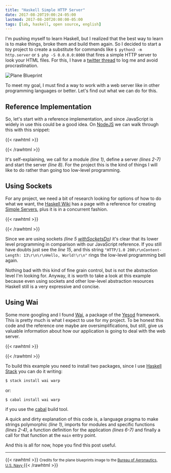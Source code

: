```yaml
---
title: "Haskell Simple HTTP Server"
date: 2017-08-20T19:00:24-05:00
lastmod: 2017-08-20T20:00:00-05:00
tags: [lab, haskell, open source, english]
---
```


I'm pushing myself to learn Haskell, but I realized that the best way to learn is
to make things, broke them and build them again. So I decided to start a toy
project to create a substitute for commands like `$ python3 -m http.server` or
`$ php -S 0.0.0.0:8000` that fires a simple HTTP server to look your HTML files.
For this, I have a [twitter thread](https://twitter.com/octonemo/status/897987573024399361)
to log me and avoid procrastination.

<!--more-->

![Plane Blueprint](/images/plane-blueprint.png)

To meet my goal, I must find a way to work with a web server like in other
programming languages or better. Let's find out what we can do for this.

## Reference Implementation

So, let's start with a reference implementation, and since JavaScript is widely in
use this could be a good idea. On [NodeJS](https://nodejs.org/) we can walk through
this with this snippet:

{{< rawhtml >}}
<script src="https://gist.github.com/carlosgruiz-dev/effb9afcf5c82399a609ad622fc99a61.js"></script>
{{< /rawhtml >}}

It's self-explaining, we call for a module _(line 1)_, define a server _(lines 2-7)_
and start the server _(line 8)_. For the project this is the kind of things I will
like to do rather than going too low-level programming.

## Using Sockets

For any project, we need a bit of research looking for options of how to do what we
want, the [Haskell Wiki](https://wiki.haskell.org/) has a page with a reference for
creating [Simple Servers](https://wiki.haskell.org/Simple_Servers), plus it is in a
concurrent fashion.

{{< rawhtml >}}
<script src="https://gist.github.com/carlosgruiz-dev/214d3da2f2814dfe3edaa8ae42b51bd0.js"></script>
{{< /rawhtml >}}

Since we are using sockets
_(line 5 [withSocketsDo](http://hackage.haskell.org/package/network-2.6.3.2/docs/Network-Socket-Internal.html#v:withSocketsDo))_
it's clear that its lower level programming in comparison with our JavaScript reference.
If you still have doubts just see the _line 15_, and this string
`"HTTP/1.0 200\r\nContent-Length: 13\r\n\r\nHello, World!\r\n"` rings the low-level
programming bell again.

Nothing bad with this kind of fine grain control, but is not the abstraction level
I'm looking for. Anyway, it is worth to take a look at this example because even using
sockets and other low-level abstraction resources Haskell still is a very expressive
and concise.

## Using Wai

Some more googling and I found [Wai](https://github.com/yesodweb/wai), a package of
the [Yesod](http://www.yesodweb.com/) framework. This is pretty much is what I
expect to use for my project. To be honest this code and the reference one maybe
are oversimplifications, but still, give us valuable information about how our
application is going to deal with the web server.

{{< rawhtml >}}
<script src="https://gist.github.com/carlosgruiz-dev/ba6ba743b5f1e35e089b9227cf41009f.js"></script>
{{< /rawhtml >}}

To build this example you need to install two packages, since I use
[Haskell Stack](https://haskellstack.org) you can do it writing:

```bash
$ stack install wai warp
```

or:

```bash
$ cabal install wai warp
```

if you use the [cabal](https://www.haskell.org/cabal/) build tool.

A quick and dirty explanation of this code is, a language pragma to make strings
polymorphic _(line 1)_, imports for modules and specific functions _(lines 2-4)_,
a function definition for the application _(lines 6-7)_ and finally a call for that
function at the `main` entry point.

And this is all for now, hope you find this post useful.

---

{{< rawhtml >}}
<small>Credits for the plane blueprints image to the
<a href="https://commons.wikimedia.org/wiki/File:General_Motors_TBM-3S_Avenger_3-side-view_Blueprint.png"> 
Bureau of Aeronautics, U.S. Navy
</a>
</small>
{{< /rawhtml >}}
